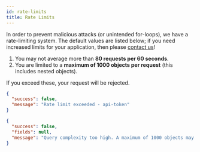 ```yaml
---
id: rate-limits
title: Rate Limits
---
```


In order to prevent malicious attacks (or unintended for-loops), we have a rate-limiting system.
The default values are listed below; if you need increased limits for your application, then please
 [contact us](/help)!

1) You may not average more than **80 requests per 60 seconds**.
2) You are limited to a **maximum of 1000 objects per request** (this includes nested objects).

If you exceed these, your request will be rejected.

<!--DOCUSAURUS_CODE_TABS-->

<!--Exceeding the rate limit-->

```json
{
  "success": false,
  "message": "Rate limit exceeded - api-token"
}
```

<!--Exceeding the complexity limit-->

```json
{
  "success": false,
  "fields": null,
  "message": "Query complexity too high. A maximum of 1000 objects may be returned by each request. (actual: 1235)"
}
```

<!--END_DOCUSAURUS_CODE_TABS-->
